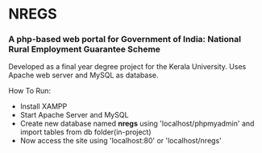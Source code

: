 # NREGS

### A php-based web portal for **Government of India: National Rural Employment Guarantee Scheme** 
Developed as a final year degree project for the Kerala University.
Uses Apache web server and MySQL as database.

How To Run:
* Install XAMPP
* Start Apache Server and MySQL
* Create new database named **nregs** using 'localhost/phpmyadmin' and import tables from db folder(in-project)
* Now access the site using 'localhost:80' or 'localhost/nregs'
